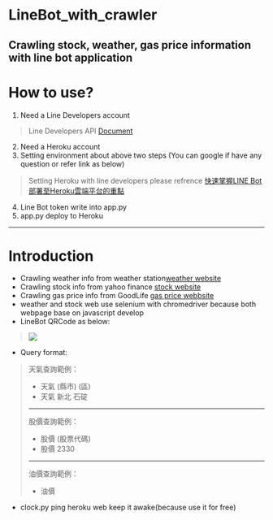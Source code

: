 # LineBot_with_crawler
Crawling stock, weather, gas price information with line bot application
---
# How to use?
1. Need a Line Developers account
> Line Developers API [Document](https://developers.line.biz/zh-hant/docs/messaging-api/getting-started/)
2. Need a Heroku account
3. Setting environment about above two steps (You can google if have any question or refer link as below)
> Setting Heroku with line developers please refrence [快速掌握LINE Bot部署至Heroku雲端平台的重點](https://www.learncodewithmike.com/2020/07/python-line-bot-deploy-to-heroku.html)
4. Line Bot token write into app.py
5. app.py deploy to Heroku

---
# Introduction
* Crawling weather info from weather station[weather website](https://www.cwb.gov.tw/V8/C/W/OBS_County.html?ID=10017)
* Crawling stock info from yahoo finance [stock website](https://finance.yahoo.com)
* Crawling gas price info from GoodLife [gas price webbsite](https://gas.goodlife.tw)
* weather and stock web use selenium with chromedriver because both webpage base on javascript develop 
* LineBot QRCode as below:
> ![](https://i.ibb.co/cvLYgrN/989vvfpc.png)
* Query format:
> 天氣查詢範例：
> * 天氣 (縣市) (區)
> * 天氣 新北 石碇
> ---
> 股價查詢範例：
> * 股價 (股票代碼)
> * 股價 2330
> ---
> 油價查詢範例：
> * 油價
* clock.py ping heroku web keep it awake(because use it for free)
